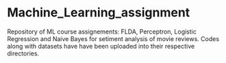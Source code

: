 # Machine_Learning_assignment
Repository of ML course assignements: FLDA, Perceptron, Logistic Regression and Naive Bayes for setiment analysis of movie reviews.
Codes along with datasets have have been uploaded into their respective directories.
